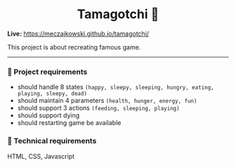 <h1 align="center">
  Tamagotchi 👾
</h1>

**Live:** https://meczajkowski.github.io/tamagotchi/

This project is about recreating famous game.

---

### 📝 Project requirements

- should handle 8 states `(happy, sleepy, sleeping,
hungry, eating, playing, sleepy, dead)`
- should maintain 4 parameters `(health, hunger, energy, fun)`
- should support 3 actions `(feeding, sleeping, playing)`
- should support dying
- should restarting game be available

### 🔧 Technical requirements

HTML, CSS, Javascript
